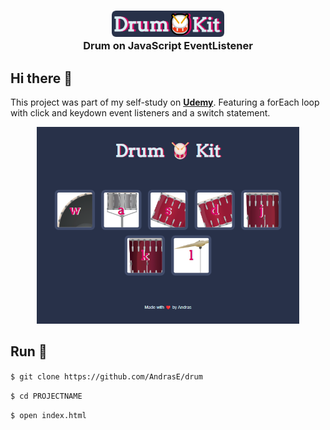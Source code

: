 
<h3 align="center">
  <a href="https://andrase.github.io/drum/" target="_blank" rel="noopener noreferrer">
  <img src="https://github.com/AndrasE/raw-readme/blob/e0ba0d38fc6f2bb201983bbc4986e59f1ae946f2/logo/drum-readme-img.png" width="180" >
  </a>
  <br/>
  Drum on JavaScript  EventListener
</h3>

## Hi there 👋

This project was part of my self-study on **[Udemy](https://www.udemy.com/course/the-complete-web-development-bootcamp)**. Featuring a forEach loop with click and keydown event listeners and a switch statement.

<div align="center">
<img src="https://github.com/AndrasE/raw-readme/blob/9c4de24486543db9f7378b223611919b183e59a7/thumbs/drum.png" width="420">
</div>

## Run 🚀

`
$ git clone https://github.com/AndrasE/drum
`

`
$ cd PROJECTNAME
`

`
$ open index.html
`
